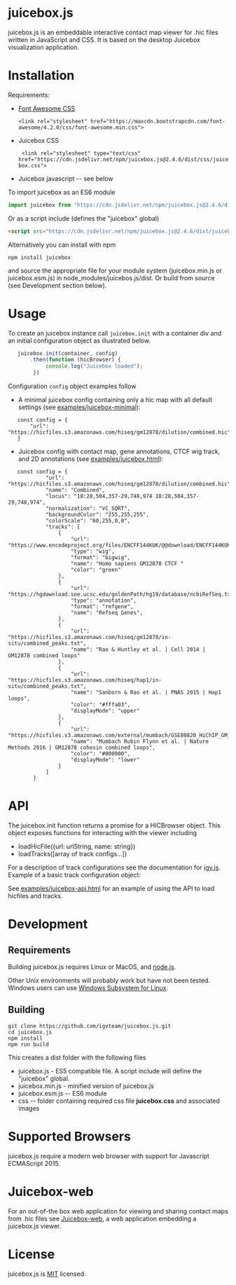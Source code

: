 # juicebox.js

juicebox.js is an embeddable interactive contact map viewer for .hic files written in JavaScript and CSS. It is based 
on the desktop Juicebox visualization application. 

# Installation

Requirements:

* [Font Awesome CSS](https://fontawesome.com/) 

    ```<link rel="stylesheet" href="https://maxcdn.bootstrapcdn.com/font-awesome/4.2.0/css/font-awesome.min.css">```

* Juicebox CSS

    ``` <link rel="stylesheet" type="text/css" href="https://cdn.jsdelivr.net/npm/juicebox.js@2.4.6/dist/css/juicebox.css">```
    
* Juicebox javascript -- see below


To import juicebox as an ES6 module

```javascript
import juicebox from "https://cdn.jsdelivr.net/npm/juicebox.js@2.4.6/dist/juicebox.esm.js";
``` 

Or as a script include (defines the "juicebox" global)

```html
<script src="https://cdn.jsdelivr.net/npm/juicebox.js@2.4.6/dist/juicebox.min.js"></script>
```   
 
Alternatively you can install with npm  
 
 ```npm install juicebox```

and source the appropriate file for your module system (juicebox.min.js or juicebox.esm.js) in node_modules/juicebos.js/dist.  Or build from source (see Development section below).

# Usage

To create an juicebox instance call ```juicebox.init``` with a container div  and an initial configuration object as 
illustrated below.   

```javascript
   juicebox.init(container, config)
       .then(function (hicBrowser) {
            console.log("Juicebox loaded");
        })

```

Configuration ```config``` object examples follow

* A minimal juicebox config containing only a hic map with all default settings (see [examples/juicebox-minimal](https://github.com/igvteam/juicebox.js/blob/master/examples/juicebox-minimal.html)): 

```
   const config = {
       "url": "https://hicfiles.s3.amazonaws.com/hiseq/gm12878/dilution/combined.hic",    
   }

```




* Juicebox config with contact map, gene annotations, CTCF wig track, and 2D annotations (see [examples/juicebox.html](https://github.com/igvteam/juicebox.js/blob/master/examples/juicebox.html)):




```
   const config = {
            "url": "https://hicfiles.s3.amazonaws.com/hiseq/gm12878/dilution/combined.hic",
            "name": "Combined",
            "locus": "18:28,504,357-29,748,974 18:28,504,357-29,748,974",
            "normalization": "VC_SQRT",
            "backgroundColor": "255,255,255",
            "colorScale": "60,255,0,0",
            "tracks": [
                {
                    "url": "https://www.encodeproject.org/files/ENCFF144KUK/@@download/ENCFF144KUK.bigWig",
                    "type": "wig",
                    "format": "bigwig",
                    "name": "Homo sapiens GM12878 CTCF "
                    "color": "green"
                },
                {
                    "url": "https://hgdownload.soe.ucsc.edu/goldenPath/hg19/database/ncbiRefSeq.txt.gz",
                    "type": "annotation",
                    "format": "refgene",
                    "name": "Refseq Genes",
                },
                {
                    "url": "https://hicfiles.s3.amazonaws.com/hiseq/gm12878/in-situ/combined_peaks.txt",
                    "name": "Rao & Huntley et al. | Cell 2014 | GM12878 combined loops"
                },
                {
                    "url": "https://hicfiles.s3.amazonaws.com/hiseq/hap1/in-situ/combined_peaks.txt",
                    "name": "Sanborn & Rao et al. | PNAS 2015 | Hap1 loops",
                    "color": "#fffa03",
                    "displayMode": "upper"
                },
                {
                    "url": "https://hicfiles.s3.amazonaws.com/external/mumbach/GSE80820_HiChIP_GM_cohesin_peaks.txt",
                    "name": "Mumbach Rubin Flynn et al. | Nature Methods 2016 | GM12878 cohesin combined loops",
                    "color": "#000000",
                    "displayMode": "lower"
                }
            ]
        }
```



# API

The juicebox.init function returns a promise for a HICBrowser object.  This object exposes
functions for interacting with the viewer including

* loadHicFile({url: urlString, name: string})
* loadTracks([array of track configs...])

For a description of track configurations see the documentation for [igv.js](https://github.com/igvteam/igv.js/wiki).
Example of a basic track configuration object:

See [examples/juicebox-api.html](https://github.com/igvteam/juicebox.js/blob/master/examples/juicebox-api.html) 
for an example of using the API to load hicfiles and tracks.


# Development

## Requirements

Building juicebox.js requires Linux or MacOS, and  [node.js](https://nodejs.org/).

Other Unix environments will probably work but have not been tested.  Windows users can use [Windows Subsystem for Linux](https://docs.microsoft.com/en-us/windows/wsl/install-win10).

## Building

```  
git clone https://github.com/igvteam/juicebox.js.git
cd juicebox.js
npm install
npm run build
```

This creates a dist folder with the following files

* juicebox.js - ES5 compatible file.  A script include will define the "juicebox" global.
* juicebox.min.js - minified version of juicebox.js
* juicebox.esm.js --  ES6 module 
* css -- folder containing required css file **juicebox.css** and associated images


# Supported Browsers

juicebox.js require a modern web browser with support for Javascript ECMAScript 2015. 


# Juicebox-web

For an out-of-the box web application for viewing and sharing contact maps from .hic files see
[Juicebox-web](https://github.com/igvteam/juicebox-web), a web application embedding a juicebox.js viewer. 


# License


juicebox.js is [MIT](/LICENSE) licensed.


